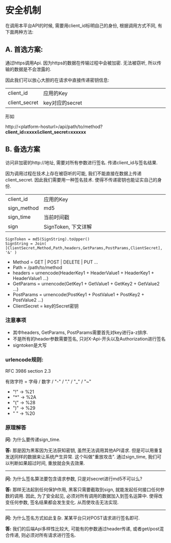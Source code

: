 # 安全机制

在调用本平台API的时候, 需要用client_id标明自己的身份, 根据调用方式不同, 有下面两种方法:

## A. 首选方案: 

通过https调用Api.  因为https的数据在传输过程中会被加密.  无法被窃听, 所以传输的数据是不会泄露的.

因此我们可以放心大胆的在请求中直接传递密钥信息:

<table class="table table-striped table-condensed">
    <tr><td width="20%">client_id</td><td>应用的Key</td></tr>
    <tr><td>client_secret</td><td>key对应的secret</td></tr>
</table>

形如

<span class="hostname">http://&lt;platform-hosturl&gt;</span>/api/path/to/method?<b>client_id=xxxx</b>&<b>client_secret=xxxxxx</b>

## B. 备选方案

访问非加密的http://地址, 需要对所有参数进行签名. 传递client_id与签名结果.

因为调用过程在技术上存在被窃听的可能, 我们不能直接在数据上传递client_secret.
因此我们需要用一种签名技术. 使得不传递密钥也能证实自己的身份.

<table class="table table-striped table-condensed">
    <tr><td width="20%">client_id</td><td>应用的Key</td></tr>
    <tr><td width="20%">sign_method</td><td>md5</td></tr>
    <tr><td width="20%">sign_time</td><td>当前时间戳</td></tr>
    <tr><td width="20%">sign</td><td>SignToken, 下文详解</td></tr>
</table>

```
SignToken = md5(SignString).toUpper()
SignString = Join( [ClientSecret,Method,Path,headers,GetParams,PostParams,ClientSecret], '&' )
```

- Method = GET | POST | DELETE | PUT ...
- Path = /path/to/method
- headers = urnencode(HeaderKey1 + HeaderValue1 + HeaderKey1 + HeaderValue1 ...)
- GetParams = urnencode(GetKey1 + GetValue1 + GetKey2 + GetValue2 ...)
- PostParams = urnencode(PostKey1 + PostValue1 + PostKey2 + PostValue2 ...)
- ClientSecret = key的Secret密钥

### 注意事项

- 其中headers, GetParams, PostParams需要首先对key进行a-z排序.
- 不是所有的header参数需要签名,  只对X-Api-开头以及Authorization进行签名
- signtoken是大写

### urlencode规则:

RFC 3986 section 2.3

有效字符 = 字母 / 数字 / "-" / "." / "_" / "~"

- "!" -> %21
- "*" -> %2A
- "(" -> %28
- ")" -> %29
- " " -> %20

### 原理解答

**问:** 为什么要传递sign_time.

**答:** 那是因为黑客因为无法获知密钥, 虽然无法调用其他API请求.  但是可以用重复发送同样的数据来让系统产生异常.  这个叫做"重放攻击". 通过sign_time, 我们可以判断如果超过时间, 重放就会失去效果.

----

**问:** 为什么签名算法要包含请求参数,  只是对secret进行md5不可以么?

**答:** 那样无法起到任何保护作用, 黑客只需要截取到sign, 就能发起任何接口任何参数的调用. 
因此, 为了安全起见, 必须对所有调用的数据加入到签名运算中. 使得改变任何参数, 签名结果都会发生变化. 从而使攻击无法实现.

----

**问:** 为什么签名方式如此复杂. 某某平台只对POST请求进行签名即可.

**答:** 我们的后端Api多样性比较大, 可能有的参数通过header传递, 或者get/post混合传递, 则必须对所有请求进行签名. 
